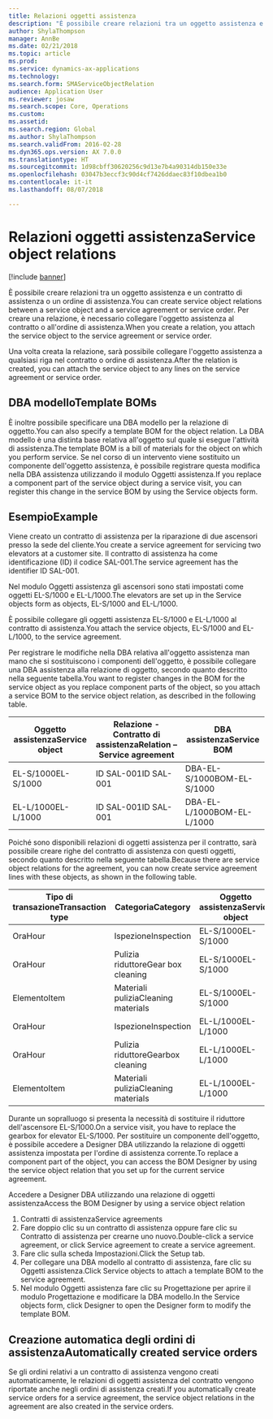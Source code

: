 ```yaml
---
title: Relazioni oggetti assistenza
description: "È possibile creare relazioni tra un oggetto assistenza e un contratto di assistenza o un ordine di assistenza."
author: ShylaThompson
manager: AnnBe
ms.date: 02/21/2018
ms.topic: article
ms.prod: 
ms.service: dynamics-ax-applications
ms.technology: 
ms.search.form: SMAServiceObjectRelation
audience: Application User
ms.reviewer: josaw
ms.search.scope: Core, Operations
ms.custom: 
ms.assetid: 
ms.search.region: Global
ms.author: ShylaThompson
ms.search.validFrom: 2016-02-28
ms.dyn365.ops.version: AX 7.0.0
ms.translationtype: HT
ms.sourcegitcommit: 1d98cbff30620256c9d13e7b4a90314db150e33e
ms.openlocfilehash: 03047b3eccf3c90d4cf7426ddaec83f10dbea1b0
ms.contentlocale: it-it
ms.lasthandoff: 08/07/2018

---
```


# <a name="service-object-relations"></a><span data-ttu-id="f6854-103">Relazioni oggetti assistenza</span><span class="sxs-lookup"><span data-stu-id="f6854-103">Service object relations</span></span> 

[!include [banner](../includes/banner.md)]

<span data-ttu-id="f6854-104">È possibile creare relazioni tra un oggetto assistenza e un contratto di assistenza o un ordine di assistenza.</span><span class="sxs-lookup"><span data-stu-id="f6854-104">You can create service object relations between a service object and a service agreement or service order.</span></span> <span data-ttu-id="f6854-105">Per creare una relazione, è necessario collegare l'oggetto assistenza al contratto o all'ordine di assistenza.</span><span class="sxs-lookup"><span data-stu-id="f6854-105">When you create a relation, you attach the service object to the service agreement or service order.</span></span>

<span data-ttu-id="f6854-106">Una volta creata la relazione, sarà possibile collegare l'oggetto assistenza a qualsiasi riga nel contratto o ordine di assistenza.</span><span class="sxs-lookup"><span data-stu-id="f6854-106">After the relation is created, you can attach the service object to any lines on the service agreement or service order.</span></span>

## <a name="template-boms"></a><span data-ttu-id="f6854-107">DBA modello</span><span class="sxs-lookup"><span data-stu-id="f6854-107">Template BOMs</span></span>

<span data-ttu-id="f6854-108">È inoltre possibile specificare una DBA modello per la relazione di oggetto.</span><span class="sxs-lookup"><span data-stu-id="f6854-108">You can also specify a template BOM for the object relation.</span></span> <span data-ttu-id="f6854-109">La DBA modello è una distinta base relativa all'oggetto sul quale si esegue l'attività di assistenza.</span><span class="sxs-lookup"><span data-stu-id="f6854-109">The template BOM is a bill of materials for the object on which you perform service.</span></span> <span data-ttu-id="f6854-110">Se nel corso di un intervento viene sostituito un componente dell'oggetto assistenza, è possibile registrare questa modifica nella DBA assistenza utilizzando il modulo Oggetti assistenza.</span><span class="sxs-lookup"><span data-stu-id="f6854-110">If you replace a component part of the service object during a service visit, you can register this change in the service BOM by using the Service objects form.</span></span>

## <a name="example"></a><span data-ttu-id="f6854-111">Esempio</span><span class="sxs-lookup"><span data-stu-id="f6854-111">Example</span></span>

<span data-ttu-id="f6854-112">Viene creato un contratto di assistenza per la riparazione di due ascensori presso la sede del cliente.</span><span class="sxs-lookup"><span data-stu-id="f6854-112">You create a service agreement for servicing two elevators at a customer site.</span></span>
<span data-ttu-id="f6854-113">Il contratto di assistenza ha come identificazione (ID) il codice SAL-001.</span><span class="sxs-lookup"><span data-stu-id="f6854-113">The service agreement has the identifier ID SAL-001.</span></span>

<span data-ttu-id="f6854-114">Nel modulo Oggetti assistenza gli ascensori sono stati impostati come oggetti EL-S/1000 e EL-L/1000.</span><span class="sxs-lookup"><span data-stu-id="f6854-114">The elevators are set up in the Service objects form as objects, EL-S/1000 and EL-L/1000.</span></span>

<span data-ttu-id="f6854-115">È possibile collegare gli oggetti assistenza EL-S/1000 e EL-L/1000 al contratto di assistenza.</span><span class="sxs-lookup"><span data-stu-id="f6854-115">You attach the service objects, EL-S/1000 and EL-L/1000, to the service agreement.</span></span>

<span data-ttu-id="f6854-116">Per registrare le modifiche nella DBA relativa all'oggetto assistenza man mano che si sostituiscono i componenti dell'oggetto, è possibile collegare una DBA assistenza alla relazione di oggetto, secondo quanto descritto nella seguente tabella.</span><span class="sxs-lookup"><span data-stu-id="f6854-116">You want to register changes in the BOM for the service object as you replace component parts of the object, so you attach a service BOM to the service object relation, as described in the following table.</span></span>

| <span data-ttu-id="f6854-117">Oggetto assistenza</span><span class="sxs-lookup"><span data-stu-id="f6854-117">Service object</span></span> | <span data-ttu-id="f6854-118">Relazione - Contratto di assistenza</span><span class="sxs-lookup"><span data-stu-id="f6854-118">Relation – Service agreement</span></span> | <span data-ttu-id="f6854-119">DBA assistenza</span><span class="sxs-lookup"><span data-stu-id="f6854-119">Service BOM</span></span>   |
|----------------|------------------------------|---------------|
| <span data-ttu-id="f6854-120">EL-S/1000</span><span class="sxs-lookup"><span data-stu-id="f6854-120">EL-S/1000</span></span>      | <span data-ttu-id="f6854-121">ID SAL-001</span><span class="sxs-lookup"><span data-stu-id="f6854-121">ID SAL-001</span></span>                   | <span data-ttu-id="f6854-122">DBA-EL-S/1000</span><span class="sxs-lookup"><span data-stu-id="f6854-122">BOM-EL-S/1000</span></span> |
| <span data-ttu-id="f6854-123">EL-L/1000</span><span class="sxs-lookup"><span data-stu-id="f6854-123">EL-L/1000</span></span>      | <span data-ttu-id="f6854-124">ID SAL-001</span><span class="sxs-lookup"><span data-stu-id="f6854-124">ID SAL-001</span></span>                   | <span data-ttu-id="f6854-125">DBA-EL-L/1000</span><span class="sxs-lookup"><span data-stu-id="f6854-125">BOM-EL-L/1000</span></span> |

<span data-ttu-id="f6854-126">Poiché sono disponibili relazioni di oggetti assistenza per il contratto, sarà possibile creare righe del contratto di assistenza con questi oggetti, secondo quanto descritto nella seguente tabella.</span><span class="sxs-lookup"><span data-stu-id="f6854-126">Because there are service object relations for the agreement, you can now create service agreement lines with these objects, as shown in the following table.</span></span>

| <span data-ttu-id="f6854-127">Tipo di transazione</span><span class="sxs-lookup"><span data-stu-id="f6854-127">Transaction type</span></span> | <span data-ttu-id="f6854-128">Categoria</span><span class="sxs-lookup"><span data-stu-id="f6854-128">Category</span></span>           | <span data-ttu-id="f6854-129">Oggetto assistenza</span><span class="sxs-lookup"><span data-stu-id="f6854-129">Service object</span></span> |
|------------------|--------------------|----------------|
| <span data-ttu-id="f6854-130">Ora</span><span class="sxs-lookup"><span data-stu-id="f6854-130">Hour</span></span>             | <span data-ttu-id="f6854-131">Ispezione</span><span class="sxs-lookup"><span data-stu-id="f6854-131">Inspection</span></span>         | <span data-ttu-id="f6854-132">EL-S/1000</span><span class="sxs-lookup"><span data-stu-id="f6854-132">EL-S/1000</span></span>      |
| <span data-ttu-id="f6854-133">Ora</span><span class="sxs-lookup"><span data-stu-id="f6854-133">Hour</span></span>             | <span data-ttu-id="f6854-134">Pulizia riduttore</span><span class="sxs-lookup"><span data-stu-id="f6854-134">Gear box cleaning</span></span>  | <span data-ttu-id="f6854-135">EL-S/1000</span><span class="sxs-lookup"><span data-stu-id="f6854-135">EL-S/1000</span></span>      |
| <span data-ttu-id="f6854-136">Elemento</span><span class="sxs-lookup"><span data-stu-id="f6854-136">Item</span></span>             | <span data-ttu-id="f6854-137">Materiali pulizia</span><span class="sxs-lookup"><span data-stu-id="f6854-137">Cleaning materials</span></span> | <span data-ttu-id="f6854-138">EL-S/1000</span><span class="sxs-lookup"><span data-stu-id="f6854-138">EL-S/1000</span></span>      |
| <span data-ttu-id="f6854-139">Ora</span><span class="sxs-lookup"><span data-stu-id="f6854-139">Hour</span></span>             | <span data-ttu-id="f6854-140">Ispezione</span><span class="sxs-lookup"><span data-stu-id="f6854-140">Inspection</span></span>         | <span data-ttu-id="f6854-141">EL-L/1000</span><span class="sxs-lookup"><span data-stu-id="f6854-141">EL-L/1000</span></span>      |
| <span data-ttu-id="f6854-142">Ora</span><span class="sxs-lookup"><span data-stu-id="f6854-142">Hour</span></span>             | <span data-ttu-id="f6854-143">Pulizia riduttore</span><span class="sxs-lookup"><span data-stu-id="f6854-143">Gearbox cleaning</span></span>   | <span data-ttu-id="f6854-144">EL-L/1000</span><span class="sxs-lookup"><span data-stu-id="f6854-144">EL-L/1000</span></span>      |
| <span data-ttu-id="f6854-145">Elemento</span><span class="sxs-lookup"><span data-stu-id="f6854-145">Item</span></span>             | <span data-ttu-id="f6854-146">Materiali pulizia</span><span class="sxs-lookup"><span data-stu-id="f6854-146">Cleaning materials</span></span> | <span data-ttu-id="f6854-147">EL-L/1000</span><span class="sxs-lookup"><span data-stu-id="f6854-147">EL-L/1000</span></span>      |

<span data-ttu-id="f6854-148">Durante un sopralluogo si presenta la necessità di sostituire il riduttore dell'ascensore EL-S/1000.</span><span class="sxs-lookup"><span data-stu-id="f6854-148">On a service visit, you have to replace the gearbox for elevator EL-S/1000.</span></span> <span data-ttu-id="f6854-149">Per sostituire un componente dell'oggetto, è possibile accedere a Designer DBA utilizzando la relazione di oggetti assistenza impostata per l'ordine di assistenza corrente.</span><span class="sxs-lookup"><span data-stu-id="f6854-149">To replace a component part of the object, you can access the BOM Designer by using the service object relation that you set up for the current service agreement.</span></span>

<span data-ttu-id="f6854-150">Accedere a Designer DBA utilizzando una relazione di oggetti assistenza</span><span class="sxs-lookup"><span data-stu-id="f6854-150">Access the BOM Designer by using a service object relation</span></span>

1. <span data-ttu-id="f6854-151">Contratti di assistenza</span><span class="sxs-lookup"><span data-stu-id="f6854-151">Service agreements</span></span>
2. <span data-ttu-id="f6854-152">Fare doppio clic su un contratto di assistenza oppure fare clic su Contratto di assistenza per crearne uno nuovo.</span><span class="sxs-lookup"><span data-stu-id="f6854-152">Double-click a service agreement, or click Service agreement to create a service agreement.</span></span>
3. <span data-ttu-id="f6854-153">Fare clic sulla scheda Impostazioni.</span><span class="sxs-lookup"><span data-stu-id="f6854-153">Click the Setup tab.</span></span>
4. <span data-ttu-id="f6854-154">Per collegare una DBA modello al contratto di assistenza, fare clic su Oggetti assistenza.</span><span class="sxs-lookup"><span data-stu-id="f6854-154">Click Service objects to attach a template BOM to the service agreement.</span></span>
5. <span data-ttu-id="f6854-155">Nel modulo Oggetti assistenza fare clic su Progettazione per aprire il modulo Progettazione e modificare la DBA modello.</span><span class="sxs-lookup"><span data-stu-id="f6854-155">In the Service objects form, click Designer to open the Designer form to modify the template BOM.</span></span>

## <a name="automatically-created-service-orders"></a><span data-ttu-id="f6854-156">Creazione automatica degli ordini di assistenza</span><span class="sxs-lookup"><span data-stu-id="f6854-156">Automatically created service orders</span></span>

<span data-ttu-id="f6854-157">Se gli ordini relativi a un contratto di assistenza vengono creati automaticamente, le relazioni di oggetti assistenza del contratto vengono riportate anche negli ordini di assistenza creati.</span><span class="sxs-lookup"><span data-stu-id="f6854-157">If you automatically create service orders for a service agreement, the service object relations in the agreement are also created in the service orders.</span></span>


